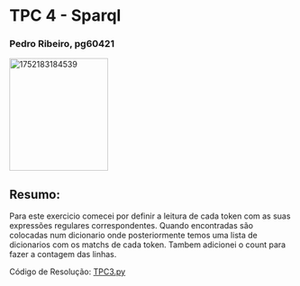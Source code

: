 # TPC 4 - Sparql

### Pedro Ribeiro, pg60421 

<img width="175" height="200" alt="1752183184539" src="https://github.com/user-attachments/assets/c0382365-4f1f-48fb-9f94-c1e56fafa0c3" />

## Resumo:
Para este exercicio comecei por definir a leitura de cada token com as suas expressões regulares correspondentes.
Quando encontradas são colocadas num dicionario onde posteriormente temos uma lista de dicionarios com os matchs de cada token.
Tambem adicionei o count para fazer a contagem das linhas.


Código de Resolução: [TPC3.py](https://github.com/T0unny/PLC2025/blob/a9edf5d5e7654a431f523dd219f463e5688c6d6d/TP3/TPC3.py)
